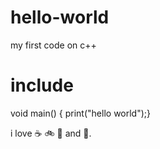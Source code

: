 # hello-world
my first code on c++
# include <iostream>
void main()
{
  print("hello world");}
  
i love :coffee: :bike: :pizza: and :dancer:.
